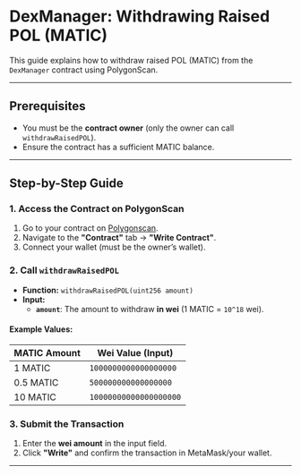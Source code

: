 # DexManager: Withdrawing Raised POL (MATIC)  

This guide explains how to withdraw raised POL (MATIC) from the `DexManager` contract using PolygonScan.  

---

## **Prerequisites**  
- You must be the **contract owner** (only the owner can call `withdrawRaisedPOL`).  
- Ensure the contract has a sufficient MATIC balance.  

---

## **Step-by-Step Guide**  

### **1. Access the Contract on PolygonScan**  
1. Go to your contract on [Polygonscan]([https://polygonscan.com/](https://polygonscan.com/address/0x90b2FbaC2424DF4BfeD42eB681273b4615880432)).  
2. Navigate to the **"Contract"** tab → **"Write Contract"**.  
3. Connect your wallet (must be the owner’s wallet).  

### **2. Call `withdrawRaisedPOL`**  
- **Function:** `withdrawRaisedPOL(uint256 amount)`  
- **Input:**  
  - **`amount`**: The amount to withdraw **in wei** (1 MATIC = `10^18` wei).  

#### **Example Values:**  
| MATIC Amount | Wei Value (Input) |  
|--------------|-------------------|  
| 1 MATIC      | `1000000000000000000` |  
| 0.5 MATIC    | `500000000000000000` |  
| 10 MATIC     | `10000000000000000000` |  

### **3. Submit the Transaction**  
1. Enter the **wei amount** in the input field.  
2. Click **"Write"** and confirm the transaction in MetaMask/your wallet.  

---
